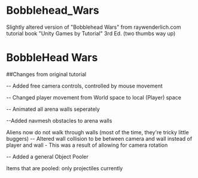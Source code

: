 # Bobblehead_Wars
Slightly altered version of "Bobblehead Wars" from raywenderlich.com tutorial book 
"Unity Games by Tutorial" 3rd Ed. (two thumbs way up)

# BobbleHead Wars

##Changes from original tutorial

-- Added free camera controls, controlled by mouse movement

-- Changed player movement from World space to local (Player) space

-- Animated all arena walls seperately

--Added navmesh obstacles to arena walls

Aliens now do not walk through walls (most of the time, they're tricky little buggers)
-- Altered wall collision to be between camera and wall instead of player and wall - This was a result of allowing for camera rotation

-- Added a general Object Pooler

Items that are pooled: only projectiles currently
